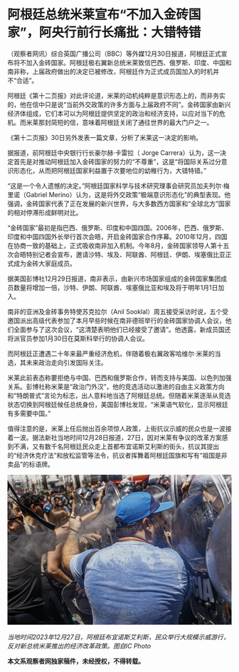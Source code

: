 # 阿根廷总统米莱宣布“不加入金砖国家”，阿央行前行长痛批：大错特错

（观察者网讯）综合英国广播公司（BBC）等外媒12月30日报道，阿根廷正式宣布将不加入金砖国家。阿根廷极右翼新总统米莱致信巴西、俄罗斯、印度、中国和南非称，上届政府做出的决定已被修改，阿根廷作为正式成员国加入的时机并不“合适”。

阿根廷《第十二页报》对此评论道，米莱的动机纯粹是意识形态上的，而非务实的，他在信中只是说“当前外交政策的许多方面与上届政府不同”。金砖国家由新兴经济体组成，它们本可以为阿根廷提供坚定的政治和经济支持，以应对当下的危机。而米莱那封简短的信，意味着阿根廷关闭了通往世界的最大门户之一。

《第十二页报》30日另外发表一篇文章，分析了米莱这一决定的影响。

据报道，前阿根廷中央银行行长豪尔赫·卡雷拉（ Jorge
Carrera）认为，这一决定首先是对推动阿根廷加入金砖国家的努力的“不尊重”，这是“将国际关系过分意识形态化，从而把阿根廷国家利益置于次要地位的幼稚行为，大错特错。”

“这是一个令人遗憾的决定。”阿根廷国家科学与技术研究理事会研究员加夫列尔·梅里诺（Gabriel
Merino）认为，这是将外交政策“极端意识形态化”的典型表现。他强调，金砖国家代表了正在发展的新兴世界，与大多数西方国家和“全球北方”国家的相对停滞形成鲜明对比。

“金砖国家”最初是指巴西、俄罗斯、印度和中国四国。2006年，巴西、俄罗斯、印度和中国四国外长举行首次会晤，开启金砖国家合作序幕。2010年12月，四国在协商一致的基础上，正式吸收南非加入机制。今年8月，金砖国家领导人第十五次会晤特别记者会宣布，邀请沙特、埃及、阿联酋、阿根廷、伊朗、埃塞俄比亚正式成为金砖大家庭成员。

据美国彭博社12月29日报道，南非表示，由新兴市场国家组成的金砖国家集团成员数量将增加一倍，沙特、伊朗、阿联酋、埃塞俄比亚和埃及将于明年1月1日加入。

南非的亚洲及金砖事务特使苏克拉尔（Anil
Sooklal）周五接受采访时说，五个受邀国派出高级代表参加了本月早些时候在南非德班举行的金砖国家协调人会议，他们全面参与了这次会议，“这清楚表明他们已经接受了邀请”。他透露，新成员国还将派官员参加1月30日在莫斯科举行的协调人会议。

而阿根廷正遭遇二十年来最严重经济危机，伴随着极右翼政客哈维尔·米莱的当选，其未来政治走向引发国际关注。

米莱此前表态称要拒绝与中国、巴西和俄罗斯合作，转而支持与美国、以色列加强关系。彭博社称米莱是“政治门外汉”，他的竞选活动以激进的自由主义政策方向和“特朗普式”言论为标志，出人意料地当选了阿根廷总统。但随着米莱逐渐从竞选状态切换到阿根廷候任总统身份，美国彭博社发现，“米莱语气软化，显示阿根廷有多需要中国。”

值得注意的是，米莱上任后抛出百余项惊人政策，上街抗议示威的民众也是一波接着一波。据法新社当地时间12月28日报道，27日，因对米莱有争议的改革方案感到不满，又有数千名阿根廷民众走上首都布宜诺斯艾利斯的街头，抗议其提出的“经济休克疗法”和放松监管等法令，抗议者挥舞着阿根廷国旗和写有“祖国是非卖品”的标语牌。

![e3c1e6afa14a3d733740fe7f3cc94a34.jpg](https://raw.githubusercontent.com/qqhsx/qqnews_image/main/2023/12/30/阿根廷总统米莱宣布“不加入金砖国家”，阿央行前行长痛批：大错特错/e3c1e6afa14a3d733740fe7f3cc94a34.jpg)

_当地时间2023年12月27日，阿根廷布宜诺斯艾利斯，民众举行大规模示威游行，反对新总统米莱推出的经济改革政策。图自IC Photo_

**本文系观察者网独家稿件，未经授权，不得转载。**

